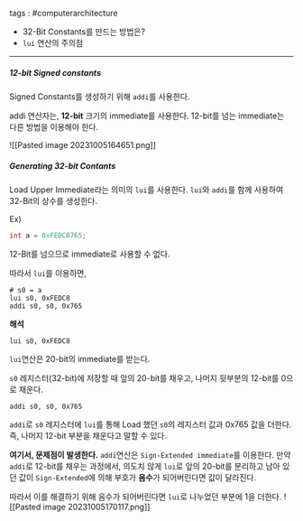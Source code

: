 tags : #computerarchitecture 
- 32-Bit Constants를 만드는 방법은?
- `lui` 연산의 주의점

---
##### 12-bit Signed constants
Signed Constants를 생성하기 위해 `addi`를 사용한다.

addi 연산자는, **12-bit** 크기의 immediate를 사용한다. 12-bit를 넘는 immediate는 다른 방법을 이용해야 한다.

![[Pasted image 20231005164651.png]]

##### Generating 32-bit Contants
Load Upper Immediate라는 의미의 `lui`를 사용한다.
`lui`와 `addi`를 함께 사용하여 32-Bit의 상수를 생성한다.

Ex)

```C
int a = 0xFEDC8765;
```
12-Bit를 넘으므로 immediate로 사용할 수 없다.

따라서 `lui`를 이용하면,
```assembly
# s0 = a
lui s0, 0xFEDC8
addi s0, s0, 0x765
```

**해석**
```assembly
lui s0, 0xFEDC8
```
`lui`연산은 20-bit의 immediate를 받는다.

`s0` 레지스터(32-bit)에 저장할 때 앞의 20-bit를 채우고, 나머지 뒷부분의 12-bit를 0으로 채운다.

```assembly
addi s0, s0, 0x765
```
`addi`로 `s0` 레지스터에 `lui`를 통해 Load 했던 `s0`의 레지스터 값과 0x765 값을 더한다.
즉, 나머지 12-bit 부분을 채운다고 말할 수 있다.

**여기서, 문제점이 발생한다.** `addi`연산은 `Sign-Extended immediate`를 이용한다. 만약  `addi`로 12-bit를 채우는 과정에서, 의도치 않게 `lui`로 앞의 20-bit를 분리하고 남아 있던 값이 `Sign-Extended`에 의해 부호가 **음수**가 되어버린다면 값이 달라진다.

따라서 이를 해결하기 위해 음수가 되어버린다면 `lui`로 나누었던 부분에 $1$을 더한다.
![[Pasted image 20231005170117.png]]
